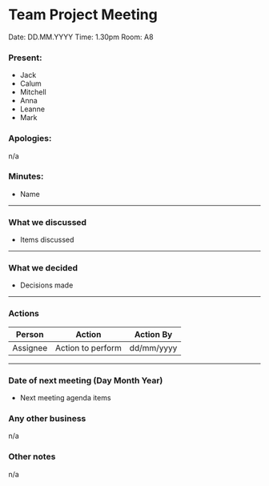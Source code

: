 # Team Project Meeting 
Date: DD.MM.YYYY
Time: 1.30pm
Room: A8

### Present:
- Jack
- Calum
- Mitchell
- Anna
- Leanne
- Mark

### Apologies:
n/a

### Minutes:
- Name

---

### What we discussed
- Items discussed

---

### What we decided
- Decisions made

---

### Actions
| Person | Action | Action By |
| --- | --- | --- |
| Assignee | Action to perform | dd/mm/yyyy |

---

### Date of next meeting (Day Month Year)
- Next meeting agenda items

### Any other business
n/a

### Other notes
n/a
